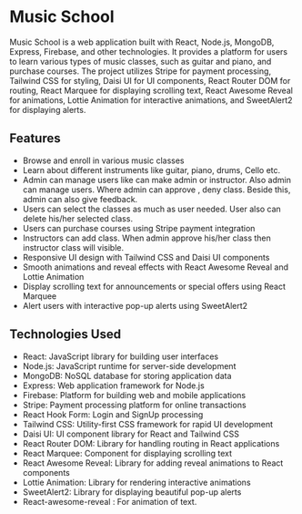 # Music School

Music School is a web application built with React, Node.js, MongoDB, Express, Firebase, and other technologies. It provides a platform for users to learn various types of music classes, such as guitar and piano, and purchase courses. The project utilizes Stripe for payment processing, Tailwind CSS for styling, Daisi UI for UI components, React Router DOM for routing, React Marquee for displaying scrolling text, React Awesome Reveal for animations, Lottie Animation for interactive animations, and SweetAlert2 for displaying alerts.

## Features

- Browse and enroll in various music classes
- Learn about different instruments like guitar, piano, drums, Cello etc.
- Admin can manage users like can make admin or instructor. Also admin can manage users. Where admin can approve , deny class. Beside this, admin can also give feedback.
- Users can select the classes as much as user needed. User also can delete his/her selected class.
- Users can purchase courses using Stripe payment integration
- Instructors can add class. When admin approve his/her class then instructor class will visible.
- Responsive UI design with Tailwind CSS and Daisi UI components
- Smooth animations and reveal effects with React Awesome Reveal and Lottie Animation
- Display scrolling text for announcements or special offers using React Marquee
- Alert users with interactive pop-up alerts using SweetAlert2

## Technologies Used

- React: JavaScript library for building user interfaces
- Node.js: JavaScript runtime for server-side development
- MongoDB: NoSQL database for storing application data
- Express: Web application framework for Node.js
- Firebase: Platform for building web and mobile applications
- Stripe: Payment processing platform for online transactions
- React Hook Form: Login and SignUp processing 
- Tailwind CSS: Utility-first CSS framework for rapid UI development
- Daisi UI: UI component library for React and Tailwind CSS
- React Router DOM: Library for handling routing in React applications
- React Marquee: Component for displaying scrolling text
- React Awesome Reveal: Library for adding reveal animations to React components
- Lottie Animation: Library for rendering interactive animations
- SweetAlert2: Library for displaying beautiful pop-up alerts
- React-awesome-reveal : For animation of text.
